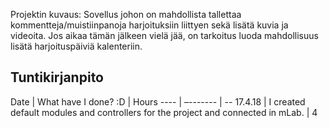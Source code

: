 Projektin kuvaus:
Sovellus johon on mahdollista tallettaa kommentteja/muistiinpanoja harjoituksiin liittyen sekä lisätä kuvia ja videoita. Jos aikaa tämän jälkeen vielä jää, on tarkoitus luoda mahdollisuus lisätä harjoituspäiviä kalenteriin.

## Tuntikirjanpito
 Date | What have I done? :D | Hours
 ---- | –------- | -- 
17.4.18 | I created default modules and controllers for the project and connected in mLab. | 4

